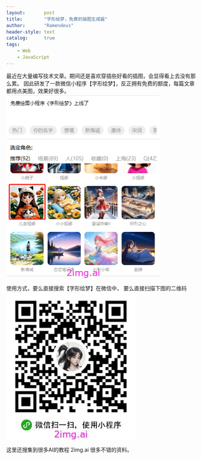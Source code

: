 ```yaml
---
layout:       post
title:        "字形绘梦，免费的插图生成器"
author:       "Ramendeus"
header-style: text
catalog:      true
tags:
    - Web
    - JavaScript
---
```


最近在大量编写技术文章。期间还是喜欢穿插些好看的插图，会显得看上去没有那么累。
因此研发了一款微信小程序【字形绘梦】，反正拥有免费的额度，每篇文章都用点美图，效果好很多。
![](/img/20241231-2.png)

使用方式，要么直接搜索【字形绘梦】在微信中，
要么直接扫描下图的二维码
![](/img/20241231-1.jpg)

这里还搜集到很多AI的教程
2img.ai
很多不错的资料。

